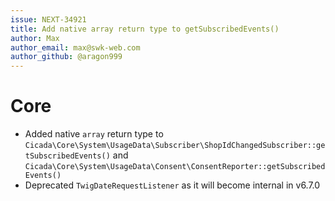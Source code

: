 ```yaml
---
issue: NEXT-34921
title: Add native array return type to getSubscribedEvents()
author: Max
author_email: max@swk-web.com
author_github: @aragon999
---
```

# Core
* Added native `array` return type to `Cicada\Core\System\UsageData\Subscriber\ShopIdChangedSubscriber::getSubscribedEvents()` and `Cicada\Core\System\UsageData\Consent\ConsentReporter::getSubscribedEvents()`
* Deprecated `TwigDateRequestListener` as it will become internal in v6.7.0
